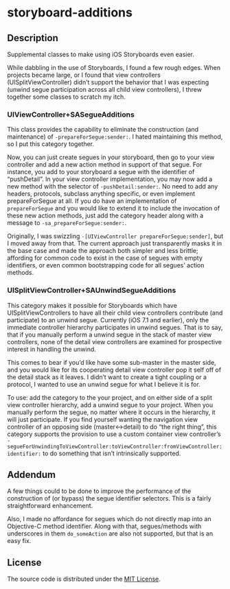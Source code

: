 storyboard-additions
====================

## Description 

Supplemental classes to make using iOS Storyboards even easier.  

While dabbling in the use of Storyboards, I found a few rough edges.  When projects became large, or I found that view controllers (UISplitViewController) didn’t support the behavior that I was expecting (unwind segue participation across all child view controllers), I threw together some classes to scratch my itch.

### UIViewController+SASegueAdditions

This class provides the capability to eliminate the construction (and maintenance) of ```-prepareForSegue:sender:```.  I hated maintaining this method, so I put this category together. 

Now, you can just create segues in your storyboard, then go to your view controller and add a new action method in support of that segue.  For instance, you add to your storyboard a segue with the identifier of “pushDetail”.  In your view controller implementation, you may now add a new method with the selector of ```-pushDetail:sender:```.  No need to add any headers, protocols, subclass anything specific, or even implement prepareForSegue at all.  If you do have an implementation of ```prepareForSegue``` and you would like to extend it to include the invocation of these new action methods, just add the category header along with a message to ```-sa_prepareForSegue:sender:```.

Originally, I was swizzling ```-[UIViewController prepareForSegue:sender]```, but I moved away from that.  The current approach just transparently masks it in the base case and made the approach both simpler and less brittle; affording for common code to exist in the case of segues with empty identifiers, or even common bootstrapping code for all segues’ action methods. 

### UISplitViewController+SAUnwindSegueAdditions

This category makes it possible for Storyboards which have UISplitViewControllers to have all their child view controllers contribute (and participate) to an unwind segue.  Currently (iOS 7.1 and earlier), only the immediate controller hierarchy participates in unwind segues.  That is to say, that if you manually perform a unwind segue in the stack of master view controllers, none of the detail view controllers are examined for prospective interest in handling the unwind.  

This comes to bear if you’d like have some sub-master in the master side, and you would like for its cooperating detail view controller pop it self off of the detail stack as it leaves. I didn’t want to create a tight coupling or a protocol, I wanted to use an unwind segue for what I believe it is for.

To use: add the category to the your project, and on either side of a split view controller hierarchy, add a unwind segue to your project.  When you manually perform the segue, no matter where it occurs in the hierarchy, it will just participate.  If you find yourself wanting the navigation view controller of an opposing side (master<->detail) to do “the right thing”, this category supports the provision to use a custom container view controller’s ```- segueForUnwindingToViewController:toViewController:fromViewController:identifier:``` to do something that isn’t intrinsically supported.

## Addendum

A few things could to be done to improve the performance of the construction of (or bypass) the segue identifier selectors.  This is a fairly straightforward enhancement.

Also, I made no affordance for segues which do not directly map into an Objective-C method identifier.  Along with that, segues/methods with underscores in them ```do_someAction``` are also not supported, but that is an easy fix.

## License

The source code is distributed under the [MIT License](http://opensource.org/licenses/mit-license.php).
